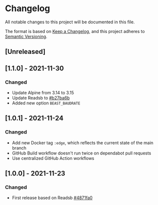# Changelog
All notable changes to this project will be documented in this file.

The format is based on [Keep a Changelog](https://keepachangelog.com/en/1.0.0/),
and this project adheres to [Semantic Versioning](https://semver.org/spec/v2.0.0.html).

## [Unreleased]

## [1.1.0] - 2021-11-30
### Changed
- Update Alpine from 3.14 to 3.15
- Update Readsb to [#b27ba6b](https://github.com/wiedehopf/readsb/commit/b27ba6bde1d31e8eef6b75d7c7e15adec5d0d0f3)
- Added new option `BEAST_BAUDRATE`

## [1.0.1] - 2021-11-24
### Changed
- Add new Docker tag `:edge`, which reflects the current state of the main branch
- GitHub Build workflow doesn't run twice on dependabot pull requests
- Use centralized GitHub Action workflows

## [1.0.0] - 2021-11-23
### Changed
- First release based on Readsb [#4871fa0](https://github.com/wiedehopf/readsb/tree/4871fa05f322eb9be62d30a3fba6e8bb952308d0)
